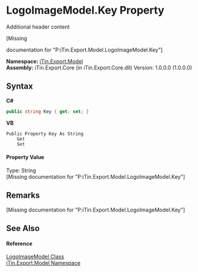 # LogoImageModel.Key Property 
Additional header content 

\[Missing <summary> documentation for "P:iTin.Export.Model.LogoImageModel.Key"\]

**Namespace:**&nbsp;<a href="ef57ffcc-e95e-b212-5a46-9aa6f5a3511f">iTin.Export.Model</a><br />**Assembly:**&nbsp;iTin.Export.Core (in iTin.Export.Core.dll) Version: 1.0.0.0 (1.0.0.0)

## Syntax

**C#**<br />
``` C#
public string Key { get; set; }
```

**VB**<br />
``` VB
Public Property Key As String
	Get
	Set
```


#### Property Value
Type: String<br />\[Missing <value> documentation for "P:iTin.Export.Model.LogoImageModel.Key"\]

## Remarks
\[Missing <remarks> documentation for "P:iTin.Export.Model.LogoImageModel.Key"\]

## See Also


#### Reference
<a href="8f7b0b96-133a-1032-18c8-f90b2e490c0b">LogoImageModel Class</a><br /><a href="ef57ffcc-e95e-b212-5a46-9aa6f5a3511f">iTin.Export.Model Namespace</a><br />